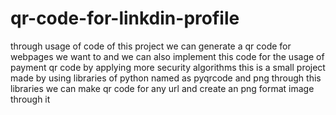 # qr-code-for-linkdin-profile
through usage of code of this project we can generate a qr code for webpages we want to and we can also implement this code for the usage of payment qr code by applying more security algorithms 
this is a small project made by using libraries of python named as  pyqrcode and png 
through this libraries we can make qr code for any url and create an png format image through it  
